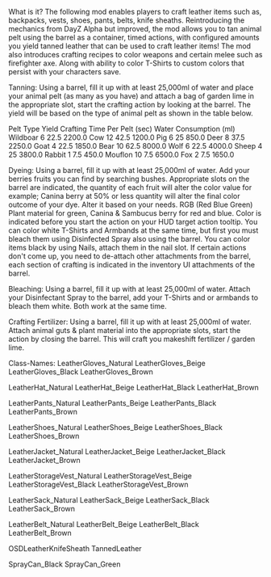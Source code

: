 What is it?
The following mod enables players to craft leather items such as, backpacks, vests, shoes, pants, belts, knife sheaths.
Reintroducing the mechanics from DayZ Alpha but improved, the mod allows you to tan animal pelt using the barrel as a container, timed actions, with configured amounts you yield tanned leather that can be used to craft leather items!
The mod also introduces crafting recipes to color weapons and certain melee such as firefighter axe. Along with ability to color T-Shirts to custom colors that persist with your characters save.

Tanning:
Using a barrel, fill it up with at least 25,000ml of water and place your animal pelt (as many as you have) and attach a bag of garden lime in the appropriate slot, start the crafting action by looking at the barrel. The yield will be based on the type of animal pelt as shown in the table below.

Pelt Type	Yield	Crafting Time Per Pelt (sec)	Water Consumption (ml)
Wildboar	6	22.5	2200.0
Cow	12	42.5	1200.0
Pig	6	25	850.0
Deer	8	37.5	2250.0
Goat	4	22.5	1850.0
Bear	10	62.5	8000.0
Wolf	6	22.5	4000.0
Sheep	4	25	3800.0
Rabbit	1	7.5	450.0
Mouflon	10	7.5	6500.0
Fox	2	7.5	1650.0

Dyeing:
Using a barrel, fill it up with at least 25,000ml of water. Add your berries fruits you can find by searching bushes. Appropriate slots on the barrel are indicated, the quantity of each fruit will alter the color value for example; Canina berry at 50% or less quantity will alter the final color outcome of your dye. Alter it based on your needs. RGB (Red Blue Green) Plant material for green, Canina & Sambucus berry for red and blue. Color is indicated before you start the action on your HUD target action tooltip. You can color white T-Shirts and Armbands at the same time, but first you must bleach them using Disinfected Spray also using the barrel. You can color items black by using Nails, attach them in the nail slot. If certain actions don't come up, you need to de-attach other attachments from the barrel, each section of crafting is indicated in the inventory UI attachments of the barrel.

Bleaching:
Using a barrel, fill it up with at least 25,000ml of water. Attach your Disinfectant Spray to the barrel, add your T-Shirts and or armbands to bleach them white. Both work at the same time.


Crafting Fertilizer:
Using a barrel, fill it up with at least 25,000ml of water. Attach animal guts & plant material into the appropriate slots, start the action by closing the barrel. This will craft you makeshift fertilizer / garden lime.

Class-Names:
LeatherGloves_Natural
LeatherGloves_Beige
LeatherGloves_Black
LeatherGloves_Brown

LeatherHat_Natural
LeatherHat_Beige
LeatherHat_Black
LeatherHat_Brown

LeatherPants_Natural
LeatherPants_Beige
LeatherPants_Black
LeatherPants_Brown

LeatherShoes_Natural
LeatherShoes_Beige
LeatherShoes_Black
LeatherShoes_Brown

LeatherJacket_Natural
LeatherJacket_Beige
LeatherJacket_Black
LeatherJacket_Brown

LeatherStorageVest_Natural
LeatherStorageVest_Beige
LeatherStorageVest_Black
LeatherStorageVest_Brown

LeatherSack_Natural
LeatherSack_Beige
LeatherSack_Black
LeatherSack_Brown

LeatherBelt_Natural
LeatherBelt_Beige
LeatherBelt_Black
LeatherBelt_Brown

OSDLeatherKnifeSheath
TannedLeather

SprayCan_Black
SprayCan_Green
